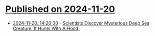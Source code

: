 # [Published on 2024-11-20](index.md)

* [2024-11-20, 14:26:00](https://soylentnews.org/article.pl?sid=24/11/19/0351227&from=rss) - [Scientists Discover Mysterious Deep Sea Creature. It Hunts With A Hood.](https://soylentnews.org/article.pl?sid=24/11/19/0351227&from=rss)
